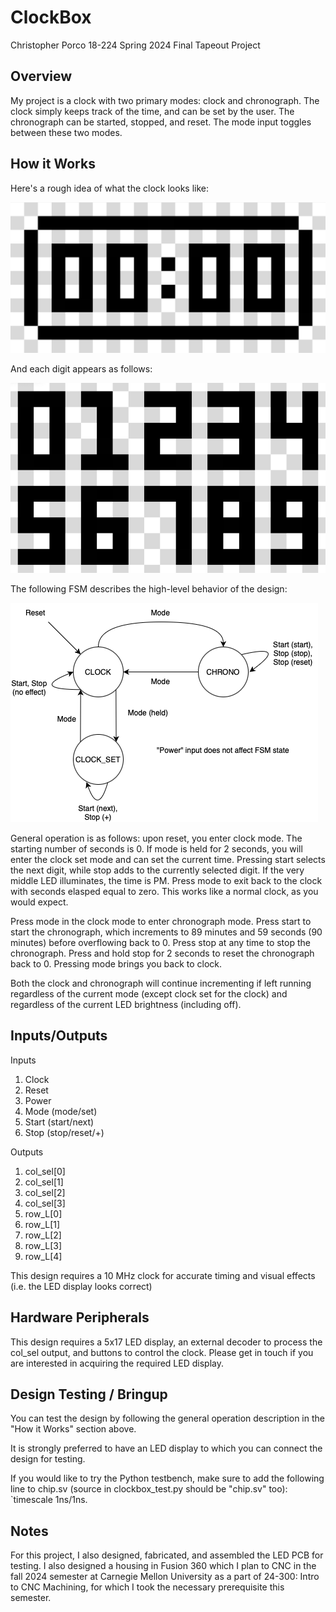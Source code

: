 # ClockBox

Christopher Porco
18-224 Spring 2024 Final Tapeout Project

## Overview

My project is a clock with two primary modes: clock and chronograph. The clock simply keeps track of the time, and can be set by the user. The chronograph can be started, stopped, and reset. The mode input toggles between these two modes.

## How it Works

Here's a rough idea of what the clock looks like:

![](img/clock.png)

And each digit appears as follows:

![](img/digits.png)

The following FSM describes the high-level behavior of the design:

![](img/fsm.png)

General operation is as follows: upon reset, you enter clock mode. The starting number of seconds is 0. If mode is held for 2 seconds, you will enter the clock set mode and can set the current time. Pressing start selects the next digit, while stop adds to the currently selected digit. If the very middle LED illuminates, the time is PM. Press mode to exit back to the clock with seconds elasped equal to zero. This works like a normal clock, as you would expect.

Press mode in the clock mode to enter chronograph mode. Press start to start the chronograph, which increments to 89 minutes and 59 seconds (90 minutes) before overflowing back to 0. Press stop at any time to stop the chronograph. Press and hold stop for 2 seconds to reset the chronograph back to 0. Pressing mode brings you back to clock.

Both the clock and chronograph will continue incrementing if left running regardless of the current mode (except clock set for the clock) and regardless of the current LED brightness (including off).

## Inputs/Outputs

Inputs
1. Clock
2. Reset
3. Power
4. Mode (mode/set)
5. Start (start/next)
6. Stop (stop/reset/+)

Outputs
1. col_sel[0]
2. col_sel[1]
3. col_sel[2]
4. col_sel[3]
5. row_L[0]
6. row_L[1]
7. row_L[2]
8. row_L[3]
9. row_L[4]

This design requires a 10 MHz clock for accurate timing and visual effects (i.e. the LED display looks correct)

## Hardware Peripherals

This design requires a 5x17 LED display, an external decoder to process the col_sel output, and buttons to control the clock. Please get in touch if you are interested in acquiring the required LED display.

## Design Testing / Bringup

You can test the design by following the general operation description in the "How it Works" section above.

It is strongly preferred to have an LED display to which you can connect the design for testing.

If you would like to try the Python testbench, make sure to add the following line to chip.sv (source in clockbox_test.py should be "chip.sv" too): `timescale 1ns/1ns.

## Notes

For this project, I also designed, fabricated, and assembled the LED PCB for testing. I also designed a housing in Fusion 360 which I plan to CNC in the fall 2024 semester at Carnegie Mellon University as a part of 24-300: Intro to CNC Machining, for which I took the necessary prerequisite this semester.